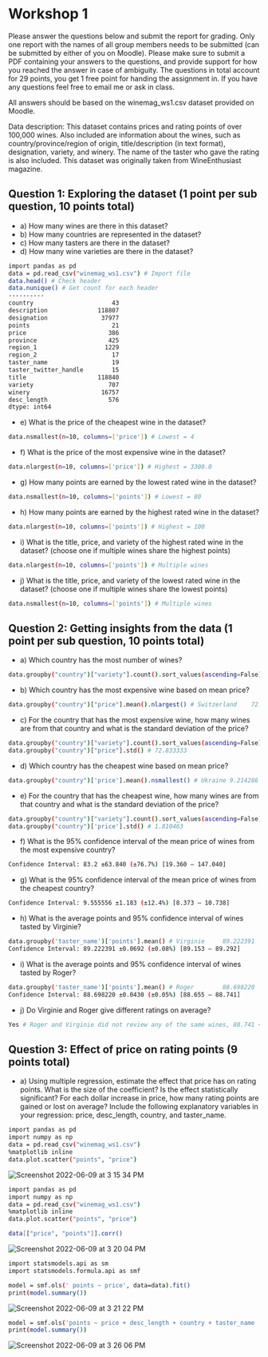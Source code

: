 # Workshop 1

Please answer the questions below and submit the report for grading. Only one report with the names of all
group members needs to be submitted (can be submitted by either of you on Moodle). Please make sure to
submit a PDF containing your answers to the questions, and provide support for how you reached the answer in
case of ambiguity. The questions in total account for 29 points, you get 1 free point for handing the assignment
in. If you have any questions feel free to email me or ask in class.

All answers should be based on the winemag_ws1.csv dataset provided on Moodle.

Data description: This dataset contains prices and rating points of over 100,000 wines. Also included are
information about the wines, such as country/province/region of origin, title/description (in text format),
designation, variety, and winery. The name of the taster who gave the rating is also included. This dataset was
originally taken from WineEnthusiast magazine.

## Question 1: Exploring the dataset (1 point per sub question, 10 points total)

- a) How many wines are there in this dataset?
- b) How many countries are represented in the dataset?
- c) How many tasters are there in the dataset?
- d) How many wine varieties are there in the dataset?

```bash
import pandas as pd
data = pd.read_csv("winemag_ws1.csv") # Import file
data.head() # Check header
data.nunique() # Get count for each header
----------
country                      43
description              118807
designation               37977
points                       21
price                       386
province                    425
region_1                   1229
region_2                     17
taster_name                  19
taster_twitter_handle        15
title                    118840
variety                     707
winery                    16757
desc_length                 576
dtype: int64
```

- e) What is the price of the cheapest wine in the dataset?

```bash
data.nsmallest(n=10, columns=['price']) # Lowest = 4
```

- f) What is the price of the most expensive wine in the dataset?

```bash
data.nlargest(n=10, columns=['price']) # Highest = 3300.0	
```

- g) How many points are earned by the lowest rated wine in the dataset?

```bash
data.nsmallest(n=10, columns=['points']) # Lowest = 80
```

- h) How many points are earned by the highest rated wine in the dataset?

```bash
data.nlargest(n=10, columns=['points']) # Highest = 100
```

- i) What is the title, price, and variety of the highest rated wine in the dataset? (choose one if multiple
wines share the highest points)

```bash
data.nlargest(n=10, columns=['points']) # Multiple wines
```

- j) What is the title, price, and variety of the lowest rated wine in the dataset? (choose one if multiple wines
share the lowest points)

```bash
data.nsmallest(n=10, columns=['points']) # Multiple wines
```

##  Question 2: Getting insights from the data (1 point per sub question, 10 points total)

- a) Which country has the most number of wines?

```bash
data.groupby("country")["variety"].count().sort_values(ascending=False) # US 42133
```

- b) Which country has the most expensive wine based on mean price?

```bash
data.groupby("country")["price"].mean().nlargest() # Switzerland    72.833333
```

- c) For the country that has the most expensive wine, how many wines are from that country and what is the
standard deviation of the price?

```bash
data.groupby("country")["variety"].count().sort_values(ascending=False) # Switzerland	5
data.groupby("country")["price"].std() # 72.833333
```

- d) Which country has the cheapest wine based on mean price?

```bash
data.groupby("country")['price'].mean().nsmallest() # Ukraine 9.214286
```

- e) For the country that has the cheapest wine, how many wines are from that country and what is the
standard deviation of the price?

```bash
data.groupby("country")["variety"].count().sort_values(ascending=False) # Ukraine	9
data.groupby("country")['price'].std() # 1.810463
```

- f) What is the 95% confidence interval of the mean price of wines from the most expensive country?

```bash
Confidence Interval: 83.2 ±63.840 (±76.7%) [19.360 – 147.040]
```

- g) What is the 95% confidence interval of the mean price of wines from the cheapest country?

```bash
Confidence Interval: 9.555556 ±1.183 (±12.4%) [8.373 – 10.738]
```

- h) What is the average points and 95% confidence interval of wines tasted by Virginie?

```bash
data.groupby('taster_name')['points'].mean() # Virginie     89.222391
Confidence Interval: 89.222391 ±0.0692 (±0.08%) [89.153 – 89.292]
```

- i) What is the average points and 95% confidence interval of wines tasted by Roger?

```bash
data.groupby('taster_name')['points'].mean() # Roger        88.698220
Confidence Interval: 88.698220 ±0.0430 (±0.05%) [88.655 – 88.741]
```

- j) Do Virginie and Roger give different ratings on average?

```bash
Yes # Roger and Virginie did not review any of the same wines, 88.741 < 89.153
```

## Question 3: Effect of price on rating points (9 points total)

- a) Using multiple regression, estimate the effect that price has on rating points. What is the size of the
coefficient? Is the effect statistically significant? For each dollar increase in price, how many rating
points are gained or lost on average? Include the following explanatory variables in your regression:
price, desc_length, country, and taster_name.

```bash
import pandas as pd
import numpy as np
data = pd.read_csv("winemag_ws1.csv")
%matplotlib inline
data.plot.scatter("points", "price")
```
![Screenshot 2022-06-09 at 3 15 34 PM](https://user-images.githubusercontent.com/96379191/172788073-ee560e31-6872-457e-a0f6-e9179ffacf76.png)

```bash
import pandas as pd
import numpy as np
data = pd.read_csv("winemag_ws1.csv")
%matplotlib inline
data.plot.scatter("points", "price")
```
```bash
data[["price", "points"]].corr()
```
![Screenshot 2022-06-09 at 3 20 04 PM](https://user-images.githubusercontent.com/96379191/172788462-fd15b57c-b199-48b3-9ddd-09a770da93fa.png)

```bash
import statsmodels.api as sm
import statsmodels.formula.api as smf

model = smf.ols(' points ~ price', data=data).fit()
print(model.summary())
```
![Screenshot 2022-06-09 at 3 21 22 PM](https://user-images.githubusercontent.com/96379191/172788697-792629ef-35cb-48b2-8765-04559446ca13.png)

```bash
model = smf.ols('points ~ price + desc_length + country + taster_name ', data=data).fit()
print(model.summary())
```
![Screenshot 2022-06-09 at 3 26 06 PM](https://user-images.githubusercontent.com/96379191/172789536-9a6e56c5-20ca-4753-82ac-c94a7863bbcb.png)

